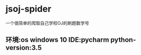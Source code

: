 # jsoj-spider

一个很简单的爬取自己学校OJ的刷题数学号

**环境:os windows 10 IDE:pycharm python-version:3.5**
----------------------
